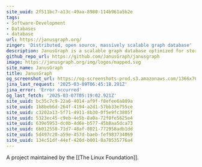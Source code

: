 ```yaml
---
site_uuid: 2f511bc7-a13c-49aa-8980-114b961a5b2e
tags:
- Software-Development
- Databases
- database
url: https://janusgraph.org/
zinger: 'Distributed, open source, massively scalable graph database'
description: JanusGraph is a scalable graph database optimized for storing and querying graphs containing hundreds of billions of vertices and edges distributed across a multi-machine cluster.
github_repo_url: https://github.com/JanusGraph/janusgraph
image: https://janusgraph.org/img/logos/mapped.svg
site_name: JanusGraph
title: JanusGraph
og_screenshot_url: https://og-screenshots-prod.s3.amazonaws.com/1366x768/80/false/d2b430b021c17329b18a2a0d48a76ea83a5bf500b064584a861de64d56d1c73b.jpeg
jina_last_request: '2025-03-09T06:45:18.291Z'
jina_error: 'Error occurred'
og_last_fetch: '2025-03-07T05:19:02.921Z'
site_uuid: bc35c7c9-22a6-4014-af9f-f8efee6a809a
site_uuid: 1b8beb6d-264f-4194-a2d1-57bb33e755ce
site_uuid: c3202a13-5f71-4911-8b30-0f5e9fc3805f
site_uuid: 5323ec45-c9eb-4e5b-8a0a-72f0fe5625e4
site_uuid: 639e5953-dc0b-4d6e-b577-45b8aa5dca73
site_uuid: 6b012558-71d7-48af-8021-772958adb1dd
site_uuid: 5d497c20-a59e-457d-baeb-fef983734069
site_uuid: 134c51df-44ef-420d-b001-8a70535776a4
---
```

A project maintained by the [[The Linux Foundation]]. 


